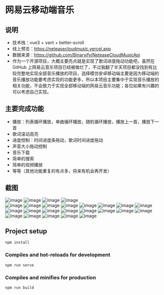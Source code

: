 # 网易云移动端音乐

## 说明
- 技术栈：vue3 + vant + better-scroll
- 线上预览：https://neteasecloudmusic.vercel.app
- 数据来源：https://github.com/Binaryify/NeteaseCloudMusicApi
- 作为一个开源项目，大概主要亮点就是实现了歌词进度拖动功能吧，虽然在 GitHub 上网易云音乐项目已经被做烂了，不过我翻了半天项目都没找到有比较完整地实现全部音乐播放的项目，选择模仿安卓移动端主要是因为移动端的音乐播放功能要考虑实现的功能更多，所以本项目主要集中于实现音乐播放的相关功能，不会致力于实现全部移动端的网易云音乐功能；各位如果有兴趣的可以考虑自己实现。

## 主要完成功能
- 播放：列表循环播放，单曲循环播放，随机循环播放，播放上一首，播放下一首
- 歌词滚动高亮
- 进度控制：时间进度条拖动，歌词时间进度拖动
- 声音大小拖动控制
- 音乐下载
- 简单的搜索
- 简单的视频播放
- 等等（其他功能重复的有点多，将来有机会再开发）

## 截图
![image](./screenshot/首页.png) ![image](./screenshot/screenshot/index_2.png) ![image](./screenshot/screenshot/index_3.png) 
![image](./screenshot/screenshot/index_4.png)  
![image](./screenshot/index_play.png) ![image](./screenshot/index_list.png) 
![image](./screenshot/audio.png) 
![image](./screenshot/audio_not.png) ![image](./screenshot/comment.png) ![image](./screenshot/comment_floor.png) 
![image](./screenshot/download.png) 
![image](./screenshot/info_more.png) ![image](./screenshot/list.png) ![image](./screenshot/list_overlay.png) 
![image](./screenshot/rank.png) 
![image](./screenshot/search.png) ![image](./screenshot/search_advice.png) ![image](./screenshot/search_album.png) 
![image](./screenshot/search_list.png) 
![image](./screenshot/search_result.png) ![image](./screenshot/search_video.png) ![image](./screenshot/video.png) 
![image](./screenshot/singer_rank.png) 
![image](./screenshot/screenshot/album.png) ![image](./screenshot/screenshot/dj.png) 


## Project setup
```
npm install
```

### Compiles and hot-reloads for development
```
npm run serve
```

### Compiles and minifies for production
```
npm run build
```
